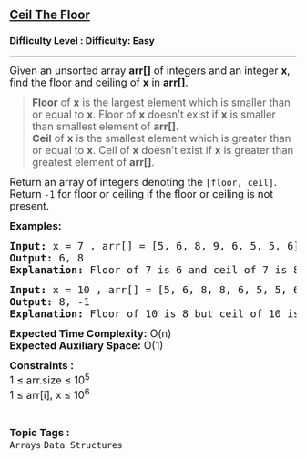 <h2><a href="https://www.geeksforgeeks.org/problems/ceil-the-floor2802/1?itm_source=geeksforgeeks&itm_medium=article&itm_campaign=practice_card">Ceil The Floor</a></h2><h3>Difficulty Level : Difficulty: Easy</h3><hr><div class="problems_problem_content__Xm_eO"><p style="text-align: left;"><span style="font-size: 18px;">Given an unsorted array <strong>arr[]</strong> of integers and an integer <strong>x</strong>, find the floor and ceiling of <strong>x</strong> in <strong>arr[]</strong>.</span></p>
<blockquote>
<p><span style="font-size: 18px;"><strong>Floor</strong>&nbsp;of <strong>x</strong> is the largest element which is smaller than or equal to <strong>x</strong>. Floor of <strong>x</strong>&nbsp;doesn’t exist if <strong>x</strong> is smaller than smallest element of <strong>arr[]</strong>.<br></span><span style="font-size: 18px;"><strong>Ceil</strong>&nbsp;of <strong>x</strong>&nbsp;is the smallest element which is greater than or equal to <strong>x</strong>. Ceil of <strong>x</strong>&nbsp;doesn’t exist if <strong>x</strong> is greater than greatest element of <strong>arr[]</strong>.</span></p>
</blockquote>
<p><span style="font-size: 18px;">Return an array of integers denoting the <code>[floor, ceil]</code>. Return <code>-1</code> for floor or ceiling if the floor or ceiling is not present.</span></p>
<p><span style="font-size: 18px;"><strong>Examples:</strong></span></p>
<pre><span style="font-size: 18px;"><strong>Input: </strong>x = 7 , arr[] = [5, 6, 8, 9, 6, 5, 5, 6]
<strong>Output:</strong> 6, 8
<strong>Explanation: </strong>Floor of 7 is 6 and ceil of 7 is 8.
</span></pre>
<pre><span style="font-size: 18px;"><strong>Input: </strong>x = 10 , arr[] = [5, 6, 8, 8, 6, 5, 5, 6]
<strong>Output:</strong> 8, -1
<strong>Explanation: </strong>Floor of 10 is 8 but ceil of 10 is not possible.
</span></pre>
<p><span style="font-size: 18px;"><strong>Expected Time Complexity:</strong> O(n)<br><strong>Expected Auxiliary Space:</strong>&nbsp;O(1)</span></p>
<p><span style="font-size: 18px;"><strong>Constraints :</strong><br>1 ≤ arr.size ≤ 10<sup>5</sup><br>1 ≤ arr[i], x ≤ 10<sup>6</sup></span></p></div><br><p><span style=font-size:18px><strong>Topic Tags : </strong><br><code>Arrays</code>&nbsp;<code>Data Structures</code>&nbsp;
